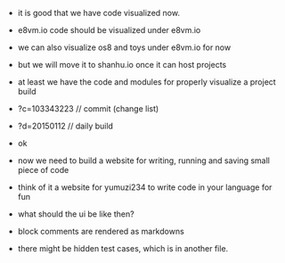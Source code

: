 - it is good that we have code visualized now.
- e8vm.io code should be visualized under e8vm.io
- we can also visualize os8 and toys under e8vm.io for now
- but we will move it to shanhu.io once it can host projects
- at least we have the code and modules for properly visualize a project build
- ?c=103343223 // commit (change list)
- ?d=20150112  // daily build
- ok
- now we need to build a website for writing, running and saving small piece
  of code
- think of it a website for yumuzi234 to write code in your language for fun
- what should the ui be like then?

- block comments are rendered as markdowns
- there might be hidden test cases, which is in another file.

